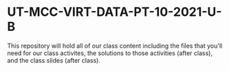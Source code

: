 # UT-MCC-VIRT-DATA-PT-10-2021-U-B

This repository will hold all of our class content including the files that you'll need for our class activites, the solutions to those activities (after class), and the class slides (after class).
